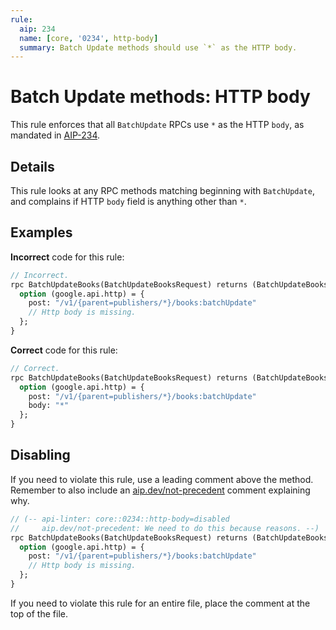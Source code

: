 ```yaml
---
rule:
  aip: 234
  name: [core, '0234', http-body]
  summary: Batch Update methods should use `*` as the HTTP body.
---
```


# Batch Update methods: HTTP body 

This rule enforces that all `BatchUpdate` RPCs use `*` as the HTTP `body`, as 
mandated in [AIP-234][].

## Details

This rule looks at any RPC methods matching beginning with `BatchUpdate`, and
complains if HTTP `body` field is anything other than `*`.

## Examples

**Incorrect** code for this rule:

```proto
// Incorrect.
rpc BatchUpdateBooks(BatchUpdateBooksRequest) returns (BatchUpdateBooksResponse) {
  option (google.api.http) = {
    post: "/v1/{parent=publishers/*}/books:batchUpdate"
    // Http body is missing.
  };
}
```

**Correct** code for this rule:

```proto
// Correct.
rpc BatchUpdateBooks(BatchUpdateBooksRequest) returns (BatchUpdateBooksResponse) {
  option (google.api.http) = {
    post: "/v1/{parent=publishers/*}/books:batchUpdate"
    body: "*"
  };
}
```

## Disabling

If you need to violate this rule, use a leading comment above the method.
Remember to also include an [aip.dev/not-precedent][] comment explaining why.

```proto
// (-- api-linter: core::0234::http-body=disabled
//     aip.dev/not-precedent: We need to do this because reasons. --)
rpc BatchUpdateBooks(BatchUpdateBooksRequest) returns (BatchUpdateBooksResponse) {
  option (google.api.http) = {
    post: "/v1/{parent=publishers/*}/books:batchUpdate"
    // Http body is missing.
  };
}
```

If you need to violate this rule for an entire file, place the comment at the
top of the file.

[aip-234]: https://aip.dev/234
[aip.dev/not-precedent]: https://aip.dev/not-precedent
